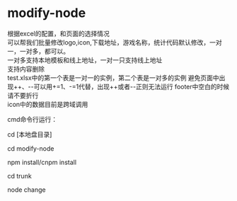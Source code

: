 # modify-node<br>
根据excel的配置，和页面的选择情况<br>
可以帮我们批量修改logo,icon,下载地址，游戏名称，统计代码默认修改，一对一，一对多，都可以。<br>
一对多支持本地模板和线上地址，一对一只支持线上地址<br>
支持内容删除<br>
test.xlsx中的第一个表是一对一的实例，第二个表是一对多的实例
避免页面中出现++、--可以用+=1、-=1代替，出现++或者--正则无法运行
footer中空白的时候请不要折行<br>
icon中的数据目前是跨域调用

cmd命令行运行：

cd [本地盘目录]

cd modify-node

npm install/cnpm install

cd trunk

node change
